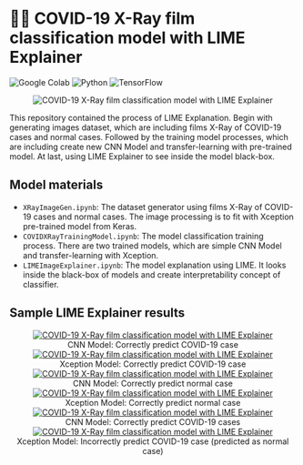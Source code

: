 # ✍🏻 COVID-19 X-Ray film classification model with LIME Explainer

![Google Colab](https://img.shields.io/badge/Editor-Google%20Colab-brightgreen)
![Python](https://img.shields.io/badge/Code-Python-blue)
![TensorFlow](https://img.shields.io/badge/Code-TensorFlow-blue)

<p align="center">
  <img src="https://miro.medium.com/max/1400/1*Wnhp24Yr4eeQxKZZrsjxNA.png" alt="COVID-19 X-Ray film classification model with LIME Explainer"/>
</p>

This repository contained the process of LIME Explanation. Begin with generating images dataset, which are including films X-Ray of COVID-19 cases and normal cases. Followed by the training model processes, which are including create new CNN Model and transfer-learning with pre-trained model. At last, using LIME Explainer to see inside the model black-box.

## Model materials
* `XRayImageGen.ipynb`: The dataset generator using films X-Ray of COVID-19 cases and normal cases. The image processing is to fit with Xception pre-trained model from Keras.
* `COVIDXRayTrainingModel.ipynb`: The model classification training process. There are two trained models, which are simple CNN Model and transfer-learning with Xception.
* `LIMEImageExplainer.ipynb`: The model explanation using LIME. It looks inside the black-box of models and create interpretability concept of classifier. 

## Sample LIME Explainer results
<p align="center">
  <a href="https://postimages.org/" target="_blank"><img src="https://i.postimg.cc/1RvKnCjc/1.png" alt="COVID-19 X-Ray film classification model with LIME Explainer"/></a><br/>CNN Model: Correctly predict COVID-19 case<br/>
  <a href="https://postimages.org/" target="_blank"><img src="https://i.postimg.cc/rsZGBsrY/2.png" alt="COVID-19 X-Ray film classification model with LIME Explainer"/></a><br/>Xception Model: Correctly predict COVID-19 case<br/>
  <a href="https://postimages.org/" target="_blank"><img src="https://i.postimg.cc/j2SQ3PL7/3.png" alt="COVID-19 X-Ray film classification model with LIME Explainer"/></a><br/>CNN Model: Correctly predict normal case<br/>
  <a href="https://postimages.org/" target="_blank"><img src="https://i.postimg.cc/nzkG10cx/4.png" alt="COVID-19 X-Ray film classification model with LIME Explainer"/></a><br/>Xception Model: Correctly predict normal case<br/>
  <a href="https://postimages.org/" target="_blank"><img src="https://i.postimg.cc/MTxYRhwt/5.png" alt="COVID-19 X-Ray film classification model with LIME Explainer"/></a><br/>CNN Model: Correctly predict COVID-19 cases<br/>
  <a href="https://postimages.org/" target="_blank"><img src="https://i.postimg.cc/zfTjyqsV/6.png" alt="COVID-19 X-Ray film classification model with LIME Explainer"/></a><br/>Xception Model: Incorrectly predict COVID-19 case (predicted as normal case)<br/>
</p>
